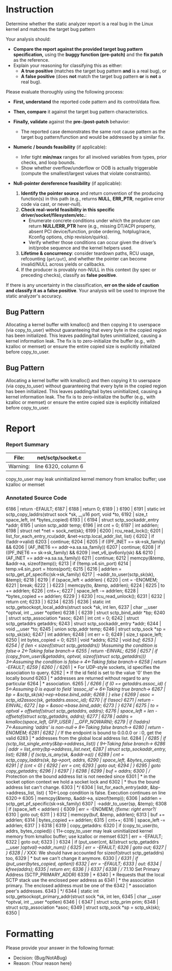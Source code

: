 # Instruction

Determine whether the static analyzer report is a real bug in the Linux kernel and matches the target bug pattern

Your analysis should:
- **Compare the report against the provided target bug pattern specification,** using the **buggy function (pre-patch)** and the **fix patch** as the reference.
- Explain your reasoning for classifying this as either:
  - **A true positive** (matches the target bug pattern **and** is a real bug), or
  - **A false positive** (does **not** match the target bug pattern **or** is **not** a real bug).

Please evaluate thoroughly using the following process:

- **First, understand** the reported code pattern and its control/data flow.
- **Then, compare** it against the target bug pattern characteristics.
- **Finally, validate** against the **pre-/post-patch** behavior:
  - The reported case demonstrates the same root cause pattern as the target bug pattern/function and would be addressed by a similar fix.

- **Numeric / bounds feasibility** (if applicable):
  - Infer tight **min/max** ranges for all involved variables from types, prior checks, and loop bounds.
  - Show whether overflow/underflow or OOB is actually triggerable (compute the smallest/largest values that violate constraints).

- **Null-pointer dereference feasibility** (if applicable):
  1. **Identify the pointer source** and return convention of the producing function(s) in this path (e.g., returns **NULL**, **ERR_PTR**, negative error code via cast, or never-null).
  2. **Check real-world feasibility in this specific driver/socket/filesystem/etc.**:
     - Enumerate concrete conditions under which the producer can return **NULL/ERR_PTR** here (e.g., missing DT/ACPI property, absent PCI device/function, probe ordering, hotplug/race, Kconfig options, chip revision/quirks).
     - Verify whether those conditions can occur given the driver’s init/probe sequence and the kernel helpers used.
  3. **Lifetime & concurrency**: consider teardown paths, RCU usage, refcounting (`get/put`), and whether the pointer can become invalid/NULL across yields or callbacks.
  4. If the producer is provably non-NULL in this context (by spec or preceding checks), classify as **false positive**.

If there is any uncertainty in the classification, **err on the side of caution and classify it as a false positive**. Your analysis will be used to improve the static analyzer's accuracy.

## Bug Pattern

Allocating a kernel buffer with kmalloc() and then copying it to userspace (via copy_to_user) without guaranteeing that every byte in the copied region has been initialized. This leaves padding/tail bytes uninitialized, causing a kernel information leak. The fix is to zero-initialize the buffer (e.g., with kzalloc or memset) or ensure the entire copied size is explicitly initialized before copy_to_user.

## Bug Pattern

Allocating a kernel buffer with kmalloc() and then copying it to userspace (via copy_to_user) without guaranteeing that every byte in the copied region has been initialized. This leaves padding/tail bytes uninitialized, causing a kernel information leak. The fix is to zero-initialize the buffer (e.g., with kzalloc or memset) or ensure the entire copied size is explicitly initialized before copy_to_user.

# Report

### Report Summary

File:| net/sctp/socket.c
---|---
Warning:| line 6320, column 6
copy_to_user may leak uninitialized kernel memory from kmalloc buffer; use
kzalloc or memset

### Annotated Source Code


6186  |  return -EFAULT;
6187  |
6188  |  return 0;
6189  | }
6190  |
6191  | static int sctp_copy_laddrs(struct sock *sk, __u16 port, void *to,
6192  | 			    size_t space_left, int *bytes_copied)
6193  | {
6194  |  struct sctp_sockaddr_entry *addr;
6195  |  union sctp_addr temp;
6196  |  int cnt = 0;
6197  |  int addrlen;
6198  |  struct net *net = sock_net(sk);
6199  |
6200  | 	rcu_read_lock();
6201  |  list_for_each_entry_rcu(addr, &net->sctp.local_addr_list, list) {
6202  |  if (!addr->valid)
6203  |  continue;
6204  |
6205  |  if ((PF_INET == sk->sk_family) &&
6206  | 		    (AF_INET6 == addr->a.sa.sa_family))
6207  |  continue;
6208  |  if ((PF_INET6 == sk->sk_family) &&
6209  | 		    inet_v6_ipv6only(sk) &&
6210  | 		    (AF_INET == addr->a.sa.sa_family))
6211  |  continue;
6212  |  memcpy(&temp, &addr->a, sizeof(temp));
6213  |  if (!temp.v4.sin_port)
6214  | 			temp.v4.sin_port = htons(port);
6215  |
6216  | 		addrlen = sctp_get_pf_specific(sk->sk_family)
6217  | 			      ->addr_to_user(sctp_sk(sk), &temp);
6218  |
6219  |  if (space_left < addrlen) {
6220  | 			cnt =  -ENOMEM;
6221  |  break;
6222  | 		}
6223  |  memcpy(to, &temp, addrlen);
6224  |
6225  | 		to += addrlen;
6226  | 		cnt++;
6227  | 		space_left -= addrlen;
6228  | 		*bytes_copied += addrlen;
6229  | 	}
6230  | 	rcu_read_unlock();
6231  |
6232  |  return cnt;
6233  | }
6234  |
6235  |
6236  | static int sctp_getsockopt_local_addrs(struct sock *sk, int len,
6237  |  char __user *optval, int __user *optlen)
6238  | {
6239  |  struct sctp_bind_addr *bp;
6240  |  struct sctp_association *asoc;
6241  |  int cnt = 0;
6242  |  struct sctp_getaddrs getaddrs;
6243  |  struct sctp_sockaddr_entry *addr;
6244  |  void __user *to;
6245  |  union sctp_addr temp;
6246  |  struct sctp_sock *sp = sctp_sk(sk);
6247  |  int addrlen;
6248  |  int err = 0;
6249  | 	size_t space_left;
6250  |  int bytes_copied = 0;
6251  |  void *addrs;
6252  |  void *buf;
6253  |
6254  |  if (len < sizeof(struct sctp_getaddrs))
    1Assuming the condition is false→
    2←Taking false branch→
6255  |  return -EINVAL;
6256  |
6257  |  if (copy_from_user(&getaddrs, optval, sizeof(struct sctp_getaddrs)))
    3←Assuming the condition is false→
    4←Taking false branch→
6258  |  return -EFAULT;
6259  |
6260  |  /*
6261  |  *  For UDP-style sockets, id specifies the association to query.
6262  |  *  If the id field is set to the value '0' then the locally bound
6263  |  *  addresses are returned without regard to any particular
6264  |  *  association.
6265  |  */
6266  |  if (0 == getaddrs.assoc_id) {
    5←Assuming 0 is equal to field 'assoc_id'→
    6←Taking true branch→
6267  |  bp = &sctp_sk(sk)->ep->base.bind_addr;
6268  | 	} else {
6269  | 		asoc = sctp_id2assoc(sk, getaddrs.assoc_id);
6270  |  if (!asoc)
6271  |  return -EINVAL;
6272  | 		bp = &asoc->base.bind_addr;
6273  | 	}
6274  |
6275  |  to = optval + offsetof(struct sctp_getaddrs, addrs);
6276  | 	space_left = len - offsetof(struct sctp_getaddrs, addrs);
6277  |
6278  | 	addrs = kmalloc(space_left, GFP_USER | __GFP_NOWARN);
6279  |  if (!addrs)
    7←Assuming 'addrs' is non-null→
    8←Taking false branch→
6280  |  return -ENOMEM;
6281  |
6282  |  /* If the endpoint is bound to 0.0.0.0 or ::0, get the valid
6283  |  * addresses from the global local address list.
6284  |  */
6285  |  if (sctp_list_single_entry(&bp->address_list)) {
    9←Taking false branch→
6286  | 		addr = list_entry(bp->address_list.next,
6287  |  struct sctp_sockaddr_entry, list);
6288  |  if (sctp_is_any(sk, &addr->a)) {
6289  | 			cnt = sctp_copy_laddrs(sk, bp->port, addrs,
6290  | 						space_left, &bytes_copied);
6291  |  if (cnt < 0) {
6292  | 				err = cnt;
6293  |  goto out;
6294  | 			}
6295  |  goto copy_getaddrs;
6296  | 		}
6297  | 	}
6298  |
6299  |  buf = addrs;
6300  |  /* Protection on the bound address list is not needed since
6301  |  * in the socket option context we hold a socket lock and
6302  |  * thus the bound address list can't change.
6303  |  */
6304  |  list_for_each_entry(addr, &bp->address_list, list) {
    10←Loop condition is false. Execution continues on line 6320→
6305  |  memcpy(&temp, &addr->a, sizeof(temp));
6306  | 		addrlen = sctp_get_pf_specific(sk->sk_family)
6307  | 			      ->addr_to_user(sp, &temp);
6308  |  if (space_left < addrlen) {
6309  | 			err =  -ENOMEM; /*fixme: right error?*/
6310  |  goto out;
6311  | 		}
6312  |  memcpy(buf, &temp, addrlen);
6313  | 		buf += addrlen;
6314  | 		bytes_copied += addrlen;
6315  | 		cnt++;
6316  | 		space_left -= addrlen;
6317  | 	}
6318  |
6319  | copy_getaddrs:
6320  |  if (copy_to_user(to, addrs, bytes_copied)) {
    11←copy_to_user may leak uninitialized kernel memory from kmalloc buffer; use kzalloc or memset
6321  | 		err = -EFAULT;
6322  |  goto out;
6323  | 	}
6324  |  if (put_user(cnt, &((struct sctp_getaddrs __user *)optval)->addr_num)) {
6325  | 		err = -EFAULT;
6326  |  goto out;
6327  | 	}
6328  |  /* XXX: We should have accounted for sizeof(struct sctp_getaddrs) too,
6329  |  * but we can't change it anymore.
6330  |  */
6331  |  if (put_user(bytes_copied, optlen))
6332  | 		err = -EFAULT;
6333  | out:
6334  | 	kfree(addrs);
6335  |  return err;
6336  | }
6337  |
6338  | /* 7.1.10 Set Primary Address (SCTP_PRIMARY_ADDR)
6339  |  *
6340  |  * Requests that the local SCTP stack use the enclosed peer address as
6341  |  * the association primary.  The enclosed address must be one of the
6342  |  * association peer's addresses.
6343  |  */
6344  | static int sctp_getsockopt_primary_addr(struct sock *sk, int len,
6345  |  char __user *optval, int __user *optlen)
6346  | {
6347  |  struct sctp_prim prim;
6348  |  struct sctp_association *asoc;
6349  |  struct sctp_sock *sp = sctp_sk(sk);
6350  |

# Formatting

Please provide your answer in the following format:

- Decision: {Bug/NotABug}
- Reason: {Your reason here}
